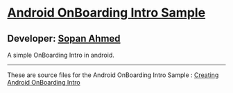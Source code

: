 # [Android OnBoarding Intro Sample][published url]
## Developer: [Sopan Ahmed][instructor url]


A simple OnBoarding Intro in android.


------

These are source files for the Android OnBoarding Intro Sample : [Creating Android OnBoarding Intro ][published url]

[published url]: https://github.com/gitproject09/OnBoardingInroSample
[instructor url]: https://github.com/gitproject09